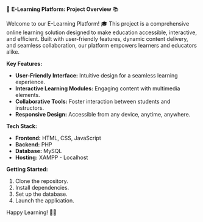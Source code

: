 🚀 **E-Learning Platform: Project Overview** 📚

Welcome to our E-Learning Platform! 🎓 This project is a comprehensive online learning solution designed to make education accessible, interactive, and efficient. Built with user-friendly features, dynamic content delivery, and seamless collaboration, our platform empowers learners and educators alike.

**Key Features:**
- **User-Friendly Interface:** Intuitive design for a seamless learning experience.
- **Interactive Learning Modules:** Engaging content with multimedia elements.
- **Collaborative Tools:** Foster interaction between students and instructors.
- **Responsive Design:** Accessible from any device, anytime, anywhere.

**Tech Stack:**
- **Frontend:** HTML, CSS, JavaScript
- **Backend:** PHP
- **Database:** MySQL
- **Hosting:** XAMPP - Localhost

**Getting Started:**
1. Clone the repository.
2. Install dependencies.
3. Set up the database.
4. Launch the application.

Happy Learning! 🚀📖
